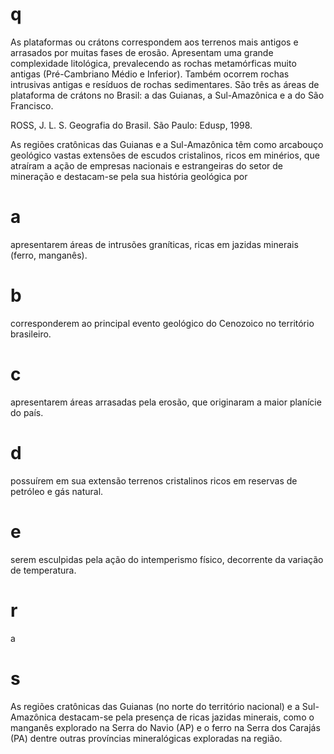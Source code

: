 # q
As plataformas ou crátons correspondem aos terrenos mais antigos e arrasados por muitas fases de erosão. Apresentam uma grande complexidade litológica, prevalecendo as rochas metamórficas muito antigas (Pré-Cambriano Médio e Inferior). Também ocorrem rochas intrusivas antigas e resíduos de rochas sedimentares. São três as áreas de plataforma de crátons no Brasil: a das Guianas, a Sul-Amazônica e a do São Francisco.

ROSS, J. L. S. Geografia do Brasil. São Paulo: Edusp, 1998.

As regiões cratônicas das Guianas e a Sul-Amazônica têm como arcabouço geológico vastas extensões de escudos cristalinos, ricos em minérios, que atraíram a ação de empresas nacionais e estrangeiras do setor de mineração e destacam-se pela sua história geológica por

# a
apresentarem áreas de intrusões graníticas, ricas em jazidas minerais (ferro, manganês).

# b
corresponderem ao principal evento geológico do Cenozoico no território brasileiro.

# c
apresentarem áreas arrasadas pela erosão, que originaram a maior planície do país.

# d
possuírem em sua extensão terrenos cristalinos ricos em reservas de petróleo e gás natural.

# e
serem esculpidas pela ação do intemperismo físico, decorrente da variação de temperatura.

# r
a

# s
As regiões cratônicas das Guianas (no norte do território nacional) e a Sul-Amazônica destacam-se pela presença de ricas jazidas minerais, como o manganês explorado na Serra do Navio (AP) e o ferro na Serra dos Carajás (PA) dentre outras províncias mineralógicas exploradas na região.
